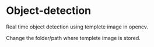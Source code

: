 # Object-detection
Real time object detection using templete image in opencv.

Change the folder/path where templete image is stored.
